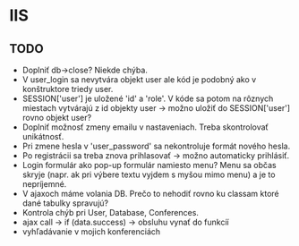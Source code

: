 # IIS

## TODO
- Doplniť db->close? Niekde chýba.
- V user_login sa nevytvára objekt user ale kód je podobný ako v konštruktore triedy user.
- SESSION['user'] je uložené 'id' a 'role'. V kóde sa potom na rôznych miestach vytvárajú z id objekty user -> možno uložiť do SESSION['user'] rovno objekt user?
- Doplniť možnosť zmeny emailu v nastaveniach. Treba skontrolovať unikátnosť.
- Pri zmene hesla v 'user_password' sa nekontroluje formát nového hesla.
- Po registrácii sa treba znova prihlasovať -> možno automaticky prihlásiť.
- Login formulár ako pop-up formulár namiesto menu? Menu sa občas skryje (napr. ak pri výbere textu vyjdem s myšou mimo menu) a je to nepríjemné.
- V ajaxoch máme volania DB. Prečo to nehodiť rovno ku classam ktoré dané tabulky spravujú?
- Kontrola chýb pri User, Database, Conferences.
- ajax call -> if (data.success) -> obsluhu vynať do funkcíí
- vyhľadávanie v mojich konferenciách
